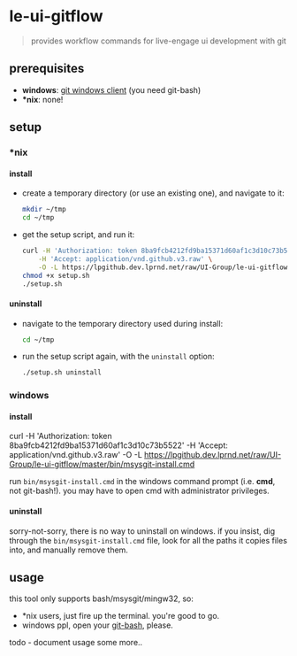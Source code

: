 # le-ui-gitflow

> provides workflow commands for live-engage ui development with git


## prerequisites

- __windows__: [git windows client][1] (you need git-bash)
- __\*nix__: none!


## setup

### *nix

#### install

- create a temporary directory (or use an existing one), and navigate to it:
  
  ```sh
  mkdir ~/tmp
  cd ~/tmp
  ```

- get the setup script, and run it:
  
  ```sh
  curl -H 'Authorization: token 8ba9fcb4212fd9ba15371d60af1c3d10c73b5522' \
      -H 'Accept: application/vnd.github.v3.raw' \
      -O -L https://lpgithub.dev.lprnd.net/raw/UI-Group/le-ui-gitflow/master/bin/setup.sh
  chmod +x setup.sh
  ./setup.sh
  ```

#### uninstall

- navigate to the temporary directory used during install:
  
  ```sh
  cd ~/tmp
  ```

- run the setup script again, with the `uninstall` option:
  
  ```sh
  ./setup.sh uninstall
  ```



### windows

#### install


curl -H 'Authorization: token 8ba9fcb4212fd9ba15371d60af1c3d10c73b5522' -H 'Accept: application/vnd.github.v3.raw' -O -L https://lpgithub.dev.lprnd.net/raw/UI-Group/le-ui-gitflow/master/bin/msysgit-install.cmd

run `bin/msysgit-install.cmd` in the windows command prompt (i.e. **cmd**, 
not git-bash!). you may have to open cmd with administrator privileges.

#### uninstall

sorry-not-sorry, there is no way to uninstall on windows. 
if you insist, dig through the `bin/msysgit-install.cmd` file, look for 
all the paths it copies files into, and manually remove them.


## usage

this tool only supports bash/msysgit/mingw32, so:

- *nix users, just fire up the terminal. you're good to go.
- windows ppl, open your [git-bash][1], please.


todo - document usage some more..






[1]: https://git-scm.com/download/win